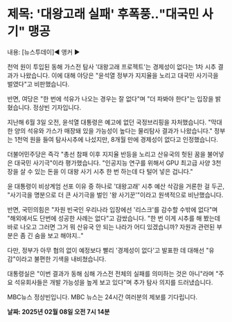 # **제목: '대왕고래 실패' 후폭풍‥"대국민 사기" 맹공**

  내용: [뉴스투데이]◀ 앵커 ▶

천억 원이 투입된 동해 가스전 탐사 '대왕고래 프로젝트'는 경제성이 없다는 1차 시추 결과가 나왔습니다. 이에 대해 야당은 "윤석열 정부가 지지율을 노리고 대국민 사기극을 벌였다"고 비판했습니다. 

반면, 여당은 "한 번에 석유가 나오는 경우는 잘 없다"며 "더 파봐야 한다"는 입장을 밝혔습니다. 정상빈 기자입니다.

지난해 6월 3일 오전, 윤석열 대통령은 예고에 없던 국정브리핑을 자처했습니다. "막대한 양의 석유와 가스가 매장돼 있을 가능성이 높다는 물리탐사 결과가 나왔습니다." 정부는 1천억 원을 들여 탐사시추에 나섰지만, 8개월 만에 경제성이 없다고 인정했습니다. 

더불어민주당은 즉각 "총선 참패 이후 지지율 반등을 노리고 산유국의 헛된 꿈을 불어넣은 대국민 사기극"이라 평가했습니다. "인공지능 연구를 위해서 GPU 최고급 사양 3천 장을 살 수 있는 돈을 이 대왕 사기 시추 한 번 하는데 다 털어 넣은 겁니다."

윤 대통령이 비상계엄 선포 이유 중 하나로 '대왕고래' 시추 예산 삭감을 거론한 걸 두곤, "사기극을 명분으로 더 큰 사기극을 벌인 '왕 사기꾼'"이라고 원색적으로 비난했습니다. 

반면, 국민의힘은 "자원 빈국인 우리나라 입장에선 '리스크'를 감수할 수밖에 없다"며 "해외에서도 단번에 성공한 사례는 없다"고 감쌌습니다. "한 번 이게 시추를 해 봤는데 바로 나오고 그러면 그거 뭐 산유국 안 되는 나라가 어디 있겠습니까? 자원과 관련된 부분은 좀 긴 숨을 보고 해야지‥"

다만, 정부가 아무 협의 없이 예정보다 빨리 '경제성이 없다'고 발표한 데 대해선 "유감"이라고 불편한 기색을 내비쳤습니다. 

대통령실은 "이번 결과가 동해 심해 가스전 전체의 실패를 의미하는 것은 아니"라며 "주요 석유회사들은 개발 가능성을 높게 보고 있다"며 추가 탐사 의지를 드러냈습니다. 

MBC뉴스 정상빈입니다. MBC 뉴스는 24시간 여러분의 제보를 기다립니다.

  **날짜: 2025년 02월 08일 오전 7시 14분**